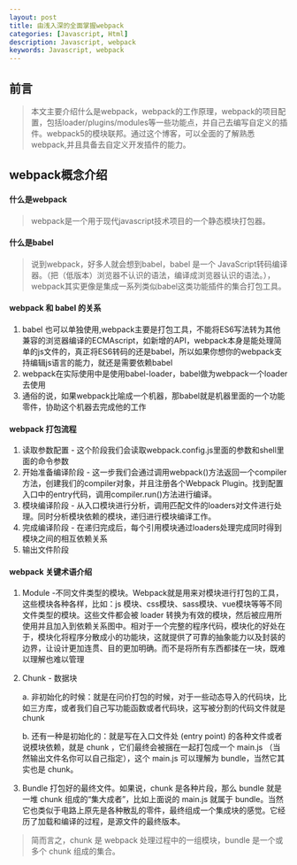 ```yaml
---
layout: post
title: 由浅入深的全面掌握webpack
categories: [Javascript, Html]
description: Javascript, webpack
keywords: Javascript, webpack
---
```


## 前言
> 本文主要介绍什么是webpack，webpack的工作原理，webpack的项目配置，包括loader/plugins/modules等一些功能点，并自己去编写自定义的插件。webpack5的模块联邦。通过这个博客，可以全面的了解熟悉webpack,并且具备去自定义开发插件的能力。

## webpack概念介绍

#### 什么是webpack
> webpack是一个用于现代javascript技术项目的一个静态模块打包器。

#### 什么是babel

> 说到webpack，好多人就会想到babel，babel 是一个 JavaScript转码编译器。（把（低版本）浏览器不认识的语法，编译成浏览器认识的语法。），webpack其实更像是集成一系列类似babel这类功能插件的集合打包工具。

#### webpack 和 babel 的关系

1. babel 也可以单独使用,webpack主要是打包工具，不能将ES6写法转为其他兼容的浏览器编译的ECMAscript，如新增的API，webpack本身是能处理简单的js文件的，真正将ES6转码的还是babel，所以如果你想你的webpack支持编辑js语言的能力，就还是需要依赖babel
2. webpack在实际使用中是使用babel-loader，babel做为webpack一个loader去使用
3. 通俗的说，如果webpack比喻成一个机器，那babel就是机器里面的一个功能零件，协助这个机器去完成他的工作

#### webpack 打包流程 

1. 读取参数配置 - 这个阶段我们会读取webpack.config.js里面的参数和shell里面的命令参数
2. 开始准备编译阶段 - 这一步我们会通过调用webpack()方法返回一个compiler方法，创建我们的compiler对象，并且注册各个Webpack Plugin。找到配置入口中的entry代码，调用compiler.run()方法进行编译。
3. 模块编译阶段 - 从入口模块进行分析，调用匹配文件的loaders对文件进行处理。同时分析模块依赖的模块，递归进行模块编译工作。
4. 完成编译阶段 - 在递归完成后，每个引用模块通过loaders处理完成同时得到模块之间的相互依赖关系
5. 输出文件阶段

#### webpack 关键术语介绍

1. Module -不同文件类型的模块。Webpack就是用来对模块进行打包的工具，这些模块各种各样，比如：js 模块、css模块、sass模块、vue模块等等不同文件类型的模块。这些文件都会被 loader 转换为有效的模块，然后被应用所使用并且加入到依赖关系图中。相对于一个完整的程序代码，模块化的好处在于，模块化将程序分散成小的功能块，这就提供了可靠的抽象能力以及封装的边界，让设计更加连贯、目的更加明确。而不是将所有东西都揉在一块，既难以理解也难以管理

2. Chunk - 数据块

    a. 非初始化的时候：就是在问价打包的时候，对于一些动态导入的代码块，比如三方库，或者我们自己写功能函数或者代码块，这写被分割的代码文件就是chunk
    
    b. 还有一种是初始化的：就是写在入口文件处 (entry point) 的各种文件或者说模块依赖，就是 chunk ，它们最终会被捆在一起打包成一个 main.js （当然输出文件名你可以自己指定），这个 main.js 可以理解为 bundle，当然它其实也是 chunk。
    
3. Bundle 打包好的最终文件。如果说，chunk 是各种片段，那么 bundle 就是一堆 chunk 组成的“集大成者”，比如上面说的 main.js 就属于 bundle。当然它也类似于电路上原先是各种散乱的零件，最终组成一个集成块的感觉。它经历了加载和编译的过程，是源文件的最终版本。

> 简而言之，chunk 是 webpack 处理过程中的一组模块，bundle 是一个或多个 chunk 组成的集合。
